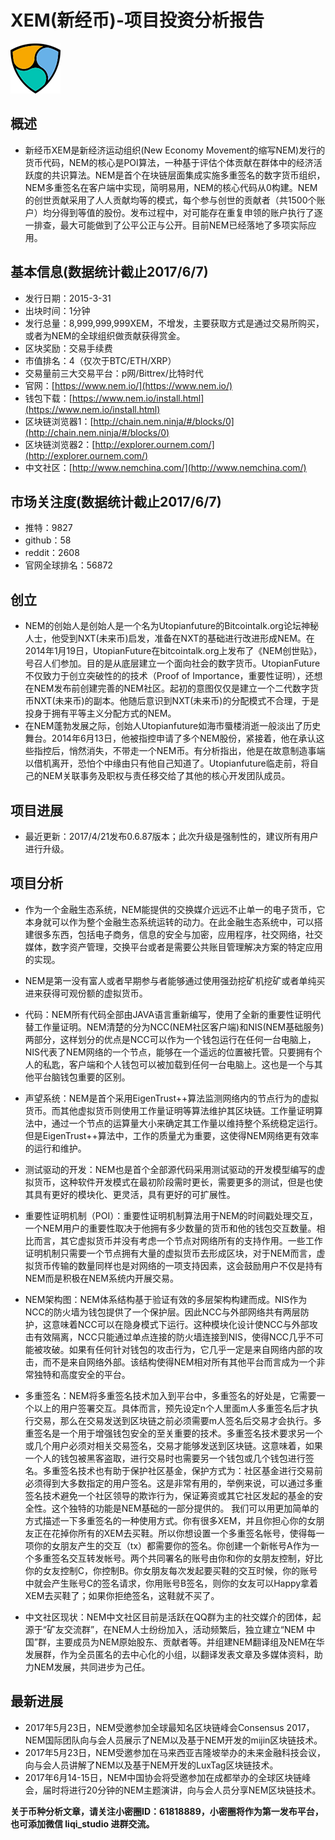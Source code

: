 XEM(新经币)-项目投资分析报告
=====

![xem-logo](../logo/xem-logo.png)

概述
-----
* 新经币XEM是新经济运动组织(New Economy Movement的缩写NEM)发行的货币代码，NEM的核心是POI算法，一种基于评估个体贡献在群体中的经济活跃度的共识算法。NEM是首个在块链层面集成实施多重签名的数字货币组织，NEM多重签名在客户端中实现，简明易用，NEM的核心代码从0构建。NEM的创世贡献采用了人人贡献均等的模式，每个参与创世的贡献者（共1500个账户）均分得到等值的股份。发布过程中，对可能存在重复申领的账户执行了逐一排查，最大可能做到了公平公正与公开。目前NEM已经落地了多项实际应用。

基本信息(数据统计截止2017/6/7)
----
* 发行日期：2015-3-31
* 出块时间：1分钟
* 发行总量：8,999,999,999XEM，不增发，主要获取方式是通过交易所购买，或者为NEM的全球组织做贡献获得赏金。
* 区块奖励：交易手续费
* 市值排名：4（仅次于BTC/ETH/XRP）
* 交易量前三大交易平台：p网/Bittrex/比特时代
* 官网：[https://www.nem.io/](https://www.nem.io/)
* 钱包下载：[https://www.nem.io/install.html](https://www.nem.io/install.html)
* 区块链浏览器1：[http://chain.nem.ninja/#/blocks/0](http://chain.nem.ninja/#/blocks/0)   
* 区块链浏览器2：[http://explorer.ournem.com/](http://explorer.ournem.com/)
* 中文社区：[http://www.nemchina.com/](http://www.nemchina.com/)

市场关注度(数据统计截止2017/6/7)
-----
* 推特：9827
* github：58
* reddit：2608
* 官网全球排名：56872

创立
-----
* NEM的创始人是创始人是一个名为Utopianfuture的Bitcointalk.org论坛神秘人士，他受到NXT(未来币)启发，准备在NXT的基础进行改进形成NEM。在2014年1月19日，UtopianFuture在bitcointalk.org上发布了《NEM创世贴》，号召人们参加。目的是从底层建立一个面向社会的数字货币。UtopianFuture不仅致力于创立突破性的的技术（Proof of Importance，重要性证明），还想在NEM发布前创建完善的NEM社区。起初的意图仅仅是建立一个二代数字货币NXT(未来币)的副本。他随后意识到NXT(未来币)的分配模式不合理，于是投身于拥有平等主义分配方式的NEM。
* 在NEM蓬勃发展之际，创始人Utopianfuture如海市蜃楼消逝一般淡出了历史舞台。2014年6月13日，他被指控申请了多个NEM股份，紧接着，他在承认这些指控后，悄然消失，不带走一个NEM币。有分析指出，他是在故意制造事端以借机离开，恐怕个中缘由只有他自己知道了。Utopianfuture临走前，将自己的NEM关联事务及职权与责任移交给了其他的核心开发团队成员。


项目进展
-----
* 最近更新：2017/4/21发布0.6.87版本；此次升级是强制性的，建议所有用户进行升级。


项目分析
-----

* 作为一个金融生态系统，NEM能提供的交换媒介远远不止单一的电子货币，它本身就可以作为整个金融生态系统运转的动力。在此金融生态系统中，可以搭建很多东西，包括电子商务，信息的安全与加密，应用程序，社交网络，社交媒体，数字资产管理，交换平台或者是需要公共账目管理解决方案的特定应用的实现。

* NEM是第一没有富人或者早期参与者能够通过使用强劲挖矿机挖矿或者单纯买进来获得可观份额的虚拟货币。

* 代码：NEM所有代码全部由JAVA语言重新编写，使用了全新的重要性证明代替工作量证明。NEM清楚的分为NCC(NEM社区客户端)和NIS(NEM基础服务)两部分，这样划分的优点是NCC可以作为一个钱包运行在任何一台电脑上，NIS代表了NEM网络的一个节点，能够在一个遥远的位置被托管。只要拥有个人的私匙，客户端和个人钱包可以被加载到任何一台电脑上。这也是一个与其他平台脑钱包重要的区别。

* 声望系统：NEM是首个采用EigenTrust++算法监测网络内的节点行为的虚拟货币。而其他虚拟货币则使用工作量证明等算法维护其区块链。工作量证明算法中，通过一个节点的运算量大小来确定其工作量以维持整个系统稳定运行。但是EigenTrust++算法中，工作的质量尤为重要，这使得NEM网络更有效率的运行和维护。

* 测试驱动的开发：NEM也是首个全部源代码采用测试驱动的开发模型编写的虚拟货币，这种软件开发模式在最初阶段需时更长，需要更多的测试，但是也使其具有更好的模块化、更灵活，具有更好的可扩展性。

* 重要性证明机制（POI）：重要性证明机制算法用于NEM的时间戳处理交互，一个NEM用户的重要性取决于他拥有多少数量的货币和他的钱包交互数量。相比而言，其它虚拟货币并没有考虑一个节点对网络所有的支持作用。一些工作证明机制只需要一个节点拥有大量的虚拟货币去形成区块，对于NEM而言，虚拟货币传输的数量同样也是对网络的一项支持因素，这会鼓励用户不仅是持有NEM而是积极在NEM系统内开展交易。

* NEM架构图：NEM体系结构基于验证有效的多层架构构建而成。NIS作为NCC的防火墙为钱包提供了一个保护层。因此NCC与外部网络共有两层防护，这意味着NCC可以在隐身模式下运行。这种模块化设计使NCC与外部攻击有效隔离，NCC只能通过单点连接的防火墙连接到NIS，使得NCC几乎不可能被攻破。如果有任何针对钱包的攻击行为，它几乎一定是来自网络内部的攻击，而不是来自网络外部。该结构使得NEM相对所有其他平台而言成为一个非常独特和高度安全的平台。

* 多重签名：NEM将多重签名技术加入到平台中，多重签名的好处是，它需要一个以上的用户签署交互。具体而言，预先设定n个人里面m人多重签名后才执行交易，那么在交易发送到区块链之前必须需要m人签名后交易才会执行。多重签名是一个用于增强钱包安全的至关重要的技术。多重签名技术要求另一个或几个用户必须对相关交易签名，交易才能够发送到区块链。这意味着，如果一个人的钱包被黑客盗取，进行交易时也需要另一个钱包或几个钱包进行签名。多重签名技术也有助于保护社区基金，保护方式为：社区基金进行交易前必须得到大多数指定的用户签名。这是非常有用的，举例来说，可以通过多重签名技术避免一个社区领导的欺诈行为，保证筹资或其它社区发起的基金的安全性。这个独特的功能是NEM基础的一部分提供的。
我们可以用更加简单的方式描述一下多重签名的一种使用方式。你有很多XEM，并且你担心你的女朋友正在花掉你所有的XEM去买鞋。所以你想设置一个多重签名帐号，使得每一项你的女朋友产生的交互（tx）都需要你的签名。你创建一个新帐号A作为一个多重签名交互转发帐号。两个共同署名的账号由你和你的女朋友控制，好比你的女友控制C，你控制B。你女朋友每次发起要买鞋的交互时候，你的账号中就会产生账号C的签名请求，你用账号B签名，则你的女友可以Happy拿着XEM去买鞋了；如果你拒绝签名，这鞋就不买了。

* 中文社区现状：NEM中文社区目前是活跃在QQ群为主的社交媒介的团体，起源于“矿友交流群”，在NEM人士纷纷加入，活动频繁后，独立建立“NEM 中国”群，主要成员为NEM原始股东、贡献者等。并组建NEM翻译组及NEM在华发展群，作为全员匿名的去中心化的小组，以翻译发表文章及多媒体资料，助力NEM发展，共同进步为己任。

最新进展
------
* 2017年5月23日，NEM受邀参加全球最知名区块链峰会Consensus 2017，NEM国际团队向与会人员展示了NEM以及基于NEM开发的mijin区块链技术。
* 2017年5月23日，NEM受邀参加在马来西亚吉隆坡举办的未来金融科技会议，向与会人员讲解了NEM以及基于NEM开发的LuxTag区块链技术。
* 2017年6月14-15日，NEM中国协会将受邀参加在成都举办的全球区块链峰会，届时将进行20分钟的NEM主题演讲，向与会人员分享NEM区块链技术。


**关于币种分析文章，请关注小密圈ID：61818889，小密圈将作为第一发布平台，也可添加微信 liqi_studio 进群交流。**

